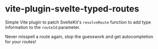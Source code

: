 # vite-plugin-svelte-typed-routes

Simple Vite plugin to patch SvelteKit's `resolveRoute` function to add type information to the `routeId` parameter.

Never misspell a route again, stop the guesswork and get autocompletion for your routes!

